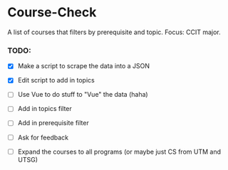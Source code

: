 # Course-Check
A list of courses that filters by prerequisite and topic. Focus: CCIT major.

### TODO:

- [x] Make a script to scrape the data into a JSON

- [x] Edit script to add in topics

- [ ] Use Vue to do stuff to "Vue" the data (haha)

- [ ] Add in topics filter

- [ ] Add in prerequisite filter

- [ ] Ask for feedback

- [ ] Expand the courses to all programs (or maybe just CS from UTM and UTSG)
